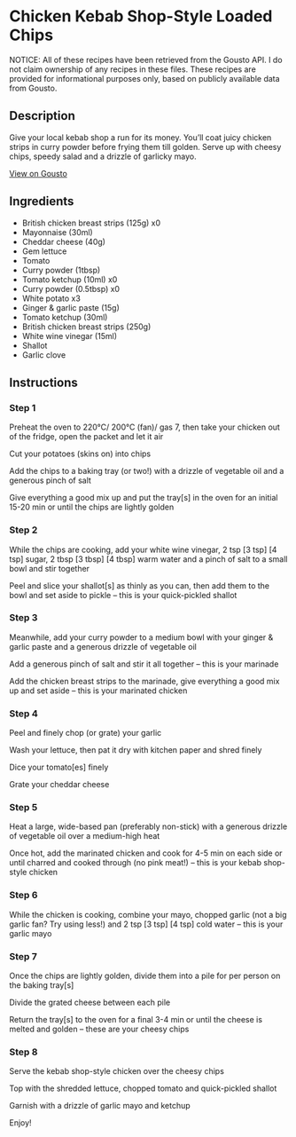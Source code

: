 # Chicken Kebab Shop-Style Loaded Chips

NOTICE: All of these recipes have been retrieved from the Gousto API. I do not claim ownership of any recipes in these files. These recipes are provided for informational purposes only, based on publicly available data from Gousto.

## Description

Give your local kebab shop a run for its money. You’ll coat juicy chicken strips in curry powder before frying them till golden. Serve up with cheesy chips, speedy salad and a drizzle of garlicky mayo. 

[View on Gousto](https://www.gousto.co.uk/recipes/cookbook/chicken-kebab-shop-style-loaded-chips)

## Ingredients

- British chicken breast strips (125g) x0
- Mayonnaise (30ml)
- Cheddar cheese (40g)
- Gem lettuce
- Tomato
- Curry powder (1tbsp)
- Tomato ketchup (10ml) x0
- Curry powder (0.5tbsp) x0
- White potato x3
- Ginger & garlic paste (15g)
- Tomato ketchup (30ml)
- British chicken breast strips (250g)
- White wine vinegar (15ml)
- Shallot
- Garlic clove

## Instructions


### Step 1

Preheat the oven to 220°C/ 200°C (fan)/ gas 7, then take your chicken out of the fridge, open the packet and let it air

Cut your potatoes (skins on) into chips

Add the chips to a baking tray (or two!) with a drizzle of vegetable oil and a generous pinch of salt

Give everything a good mix up and put the tray[s] in the oven for an initial 15-20 min or until the chips are lightly golden


### Step 2

While the chips are cooking, add your white wine vinegar, 2 tsp <span class="text-purple">[3 tsp]</span> <span class="text-danger">[4 tsp] </span>sugar, 2 tbsp <span class="text-purple">[3 tbsp] </span><span class="text-danger">[4 tbsp] </span>warm water and a pinch of salt to a small bowl and stir together

Peel and slice your shallot[s] as thinly as you can, then add them to the bowl and set aside to pickle – this is your quick-pickled shallot


### Step 3

Meanwhile, add your curry powder to a medium bowl with your ginger & garlic paste and a generous drizzle of vegetable oil

Add a generous pinch of salt and stir it all together – this is your marinade

Add the chicken breast strips to the marinade, give everything a good mix up and set aside – this is your marinated chicken


### Step 4

Peel and finely chop (or grate) your garlic

Wash your lettuce, then pat it dry with kitchen paper and shred finely

Dice your tomato[es] finely

Grate your cheddar cheese


### Step 5

Heat a large, wide-based pan (preferably non-stick) with a generous drizzle of vegetable oil over a medium-high heat

Once hot, add the marinated chicken and cook for 4-5 min on each side or until charred and cooked through (no pink meat!) – this is your kebab shop-style chicken


### Step 6

While the chicken is cooking, combine your mayo, chopped garlic (not a big garlic fan? Try using less!) and 2 tsp<span class="text-danger"> <span class="text-purple">[3 tsp] </span>[4 tsp]</span> cold water – this is your garlic mayo


### Step 7

Once the chips are lightly golden, divide them into a pile for per person on the baking tray[s]

Divide the grated cheese between each pile

Return the tray[s] to the oven for a final 3-4 min or until the cheese is melted and golden – these are your cheesy chips

### Step 8

Serve the kebab shop-style chicken over the cheesy chips

Top with the shredded lettuce, chopped tomato and quick-pickled shallot

Garnish with a drizzle of garlic mayo and ketchup

Enjoy!

